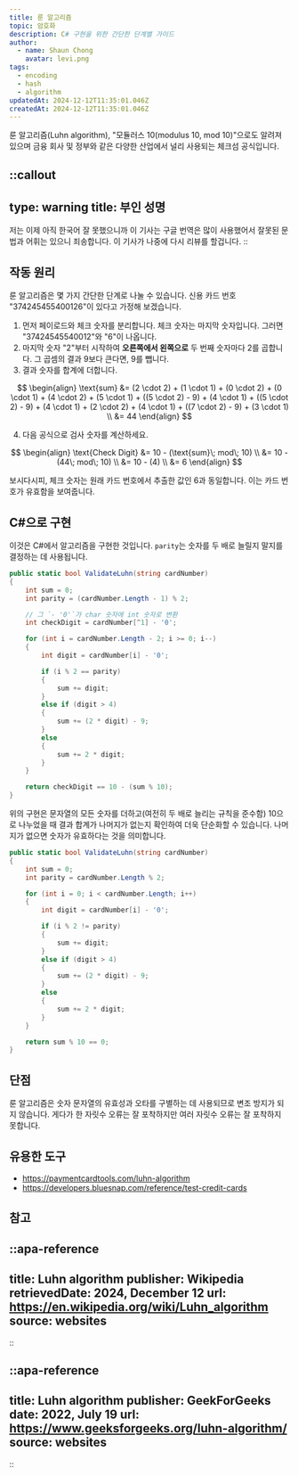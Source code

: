 ```yaml
---
title: 룬 알고리즘
topic: 암호화
description: C# 구현을 위한 간단한 단계별 가이드
author:
  - name: Shaun Chong
    avatar: levi.png
tags:
  - encoding
  - hash
  - algorithm
updatedAt: 2024-12-12T11:35:01.046Z
createdAt: 2024-12-12T11:35:01.046Z
---
```


룬 알고리즘(Luhn algorithm), "모듈러스 10(modulus 10, mod 10)"으로도 알려져 있으며 금융 회사 및 정부와 같은 다양한 산업에서 널리 사용되는 체크섬 공식입니다.

<!--more-->

<!-- prettier-ignore-start -->
::callout
---
type: warning
title: 부인 성명
---
저는 이제 아직 한국어 잘 못했으니까 이 기사는 구글 번역은 많이 사용했어서 잘못된 문법과 어휘는 있으니 죄송합니다. 이 기사가 나중에 다시 리뷰를 할겁니다.
::
<!-- prettier-ignore-end -->

## 작동 원리

룬 알고리즘은 몇 가지 간단한 단계로 나눌 수 있습니다. 신용 카드 번호 "374245455400126"이 있다고 가정해 보겠습니다.

1. 먼저 페이로드와 체크 숫자를 분리합니다. 체크 숫자는 마지막 숫자입니다. 그러면 "37424545540012"와 "6"이 나옵니다.
2. 마지막 숫자 "2"부터 시작하여 **오른쪽에서 왼쪽으로** 두 번째 숫자마다 2를 곱합니다. 그 곱셈의 결과 9보다 큰다면, 9를 뺍니다.
3. 결과 숫자를 합계에 더합니다.

$$
\begin{align}
\text{sum} &= (2 \cdot 2) + (1 \cdot 1) + (0 \cdot 2) + (0 \cdot 1) + (4 \cdot 2) + (5 \cdot 1) + ((5 \cdot 2) - 9) + (4 \cdot 1) + ((5 \cdot 2) - 9) + (4 \cdot 1) + (2 \cdot 2) + (4 \cdot 1) + ((7 \cdot 2) - 9) + (3 \cdot 1) \\
 &= 44
\end{align}
$$

4. 다음 공식으로 검사 숫자를 계산하세요.

$$
\begin{align}
\text{Check Digit} &= 10 - (\text{sum}\; mod\; 10) \\
 &= 10 - (44\; mod\; 10) \\
 &= 10 - (4) \\
 &= 6
\end{align}
$$

보시다시피, 체크 숫자는 원래 카드 번호에서 추출한 값인 6과 동일합니다. 이는 카드 번호가 유효함을 보여줍니다.

## C#으로 구현

이것은 C#에서 알고리즘을 구현한 것입니다. `parity`는 숫자를 두 배로 늘릴지 말지를 결정하는 데 사용됩니다.

```cs
public static bool ValidateLuhn(string cardNumber)
{
    int sum = 0;
    int parity = (cardNumber.Length - 1) % 2;

    // 그 `- '0'`가 char 숫자에 int 숫자로 변환
    int checkDigit = cardNumber[^1] - '0';

    for (int i = cardNumber.Length - 2; i >= 0; i--)
    {
        int digit = cardNumber[i] - '0';

        if (i % 2 == parity)
        {
            sum += digit;
        }
        else if (digit > 4)
        {
            sum += (2 * digit) - 9;
        }
        else
        {
            sum += 2 * digit;
        }
    }

    return checkDigit == 10 - (sum % 10);
}
```

위의 구현은 문자열의 모든 숫자를 더하고(여전히 두 배로 늘리는 규칙을 준수함) 10으로 나누었을 때 결과 합계가 나머지가 없는지 확인하여 더욱 단순화할 수 있습니다. 나머지가 없으면 숫자가 유효하다는 것을 의미합니다.

```cs
public static bool ValidateLuhn(string cardNumber)
{
    int sum = 0;
    int parity = cardNumber.Length % 2;

    for (int i = 0; i < cardNumber.Length; i++)
    {
        int digit = cardNumber[i] - '0';

        if (i % 2 != parity)
        {
            sum += digit;
        }
        else if (digit > 4)
        {
            sum += (2 * digit) - 9;
        }
        else
        {
            sum += 2 * digit;
        }
    }

    return sum % 10 == 0;
}
```

## 단점

룬 알고리즘은 숫자 문자열의 유효성과 오타를 구별하는 데 사용되므로 변조 방지가 되지 않습니다. 게다가 한 자릿수 오류는 잘 포착하지만 여러 자릿수 오류는 잘 포착하지 못합니다.

## 유용한 도구

- https://paymentcardtools.com/luhn-algorithm
- https://developers.bluesnap.com/reference/test-credit-cards

## 참고

<!-- prettier-ignore-start -->
::apa-reference
---
title: Luhn algorithm
publisher: Wikipedia
retrievedDate: 2024, December 12
url: https://en.wikipedia.org/wiki/Luhn_algorithm
source: websites
---
::

::apa-reference
---
title: Luhn algorithm
publisher: GeekForGeeks
date: 2022, July 19
url: https://www.geeksforgeeks.org/luhn-algorithm/
source: websites
---
::
<!-- prettier-ignore-end -->
